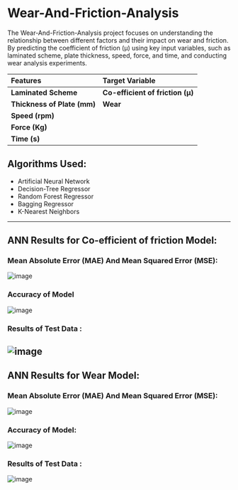 # Wear-And-Friction-Analysis
The Wear-And-Friction-Analysis project focuses on understanding the relationship between different factors and their impact on wear and friction. By predicting the coefficient of friction (µ) using key input variables, such as laminated scheme, plate thickness, speed, force, and time, and conducting wear analysis experiments.


| **Features**           | **Target Variable**          |
|:-----------------------|:----------------------------|
| **Laminated Scheme**   | **Co-efficient of friction (µ)** |
| **Thickness of Plate (mm)** | **Wear**              |
| **Speed (rpm)**        |                              |
| **Force (Kg)**         |                              |
| **Time (s)**           |                              |

## Algorithms Used:
- Artificial Neural Network
- Decision-Tree Regressor
- Random Forest Regressor
- Bagging Regressor
- K-Nearest Neighbors
------------------------------------------------------------------------------------------------------------------
## ANN Results for Co-efficient of friction Model:
### Mean Absolute Error (MAE) And Mean Squared Error (MSE):
![image](https://user-images.githubusercontent.com/90677720/205062778-868e85e3-31c0-48bd-b79b-17a1dfd7b048.png)

### Accuracy of Model
![image](https://user-images.githubusercontent.com/90677720/205062886-0bf69e49-9eb0-4c86-a4df-bb8a079f4fdf.png)
### Results of Test Data :
![image](https://user-images.githubusercontent.com/90677720/205063216-8db3ea3e-a4da-43fb-8144-d7ec91eb2fca.png)
------------------------------------------------------------------------------------------------------------------
## ANN Results for Wear Model:
### Mean Absolute Error (MAE) And Mean Squared Error (MSE):
![image](https://user-images.githubusercontent.com/90677720/205066337-9a2d9285-cafe-4003-97be-f2c7b4386b36.png)

### Accuracy of Model:
![image](https://user-images.githubusercontent.com/90677720/205064270-81dc2fcf-d553-4c83-8c4e-c3a07e299bcd.png)
### Results of Test Data :
![image](https://user-images.githubusercontent.com/90677720/205064308-52fe172d-d634-4435-90ed-491ffee91422.png)
